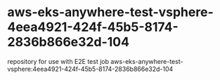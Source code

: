 # aws-eks-anywhere-test-vsphere-4eea4921-424f-45b5-8174-2836b866e32d-104
repository for use with E2E test job aws-eks-anywhere-test-vsphere:4eea4921-424f-45b5-8174-2836b866e32d-104
